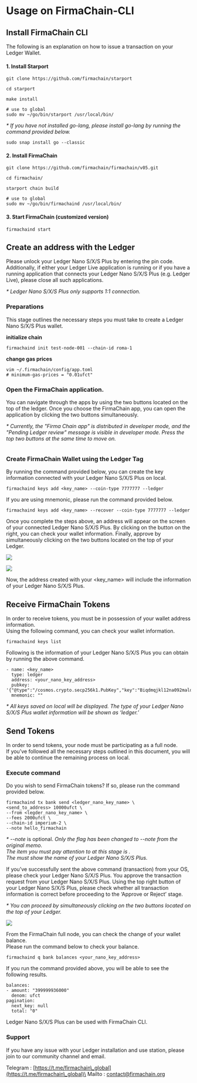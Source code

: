 # Usage on FirmaChain-CLI

## Install FirmaChain CLI

The following is an explanation on how to issue a transaction on your Ledger Wallet.

#### 1. Install Starport

```
git clone https://github.com/firmachain/starport

cd starport

make install

# use to global
sudo mv ~/go/bin/starport /usr/local/bin/
```

_\* If you have not installed go-lang, please install go-lang by running the command provided below._

```
sudo snap install go --classic
```

#### 2. Install FirmaChain

```
git clone https://github.com/firmachain/firmachain/v05.git

cd firmachain/

starport chain build

# use to global
sudo mv ~/go/bin/firmachaind /usr/local/bin/
```

#### 3. Start FirmaChain (customized version)

```
firmachaind start
```

## Create an address with the Ledger

Please unlock your Ledger Nano S/X/S Plus by entering the pin code. Additionally, if either your Ledger Live application is running or if you have a running application that connects your Ledger Nano S/X/S Plus (e.g. Ledger Live), please close all such applications.&#x20;

_\* Ledger Nano S/X/S Plus only supports 1:1 connection._

### Preparations

This stage outlines the necessary steps you must take to create a Ledger Nano S/X/S Plus wallet.

**initialize chain**

```
firmachaind init test-node-001 --chain-id roma-1
```

**change gas prices**

```
vim ~/.firmachain/config/app.toml
# minimum-gas-prices = "0.01ufct"
```

### Open the FirmaChain application.

You can navigate through the apps by using the two buttons located on the top of the ledger. Once you choose the FirmaChain app, you can open the application by clicking the two buttons simultaneously.

_\* Currently, the "Firma Chain app" is distributed in developer mode, and the "Pending Ledger review" message is visible in developer mode. Press the top two buttons at the same time to move on._

<figure><img src="../../.gitbook/assets/image (10).png" alt=""><figcaption></figcaption></figure>

### Create FirmaChain Wallet using the Ledger Tag

By running the command provided below, you can create the key information connected with your Ledger Nano S/X/S Plus on local.

```
firmachaind keys add <key_name> --coin-type 7777777 --ledger
```

If you are using mnemonic, please run the command provided below.

```
firmachaind keys add <key_name> --recover --coin-type 7777777 --ledger
```

Once you complete the steps above, an address will appear on the screen of your connected Ledger Nano S/X/S Plus. By clicking on the button on the right, you can check your wallet information. Finally, approve by simultaneously clicking on the two buttons located on the top of your Ledger.

![](<../../.gitbook/assets/image (8) (1).png>)

![](<../../.gitbook/assets/image (33).png>)

Now, the address created with your \<key\_name> will include the information of your Ledger Nano S/X/S Plus.

## Receive FirmaChain Tokens <a href="#b6bc" id="b6bc"></a>

In order to receive tokens, you must be in possession of your wallet address information.\
Using the following command, you can check your wallet information.

```
firmachaind keys list
```

Following is the information of your Ledger Nano S/X/S Plus you can obtain by running the above command.

```
- name: <key_name>
  type: ledger
  address: <your_nano_key_address>
  pubkey: '{"@type":"/cosmos.crypto.secp256k1.PubKey","key":"Biqdmqjkl12na092mald9andiqaxz"}'
  mnemonic: ""
```

_\* All keys saved on local will be displayed. The type of your Ledger Nano S/X/S Plus wallet information will be shown as ‘ledger.’_

## Send Tokens

In order to send tokens, your node must be participating as a full node. \
If you’ve followed all the necessary steps outlined in this document, you will be able to continue the remaining process on local.

### Execute command

Do you wish to send FirmaChain tokens? If so, please run the command provided below.

```
firmachaind tx bank send <ledger_nano_key_name> \
<send_to_address> 10000ufct \
--from <legder_nano_key_name> \
--fees 2000ufct \
--chain-id imperium-2 \
--note hello_firmachain
```

_\* --note_ is optional. _Only the flag has been changed to --note from the original memo._\
&#x20; _The item you must pay attention to at this stage is ._ \
&#x20; _The  must show the name of your Ledger Nano S/X/S Plus._

If you’ve successfully sent the above command (transaction) from your OS, please check your Ledger Nano S/X/S Plus. You approve the transaction request from your Ledger Nano S/X/S Plus. Using the top right button of your Ledger Nano S/X/S Plus, please check whether all transaction information is correct before proceeding to the ‘Approve or Reject’ stage.

_\* You can proceed by simultaneously clicking on the two buttons located on the top of your Ledger._

![](<../../.gitbook/assets/image (7).png>)

From the FirmaChain full node, you can check the change of your wallet balance.\
Please run the command below to check your balance.

```
firmachaind q bank balances <your_nano_key_address>
```

If you run the command provided above, you will be able to see the following results.

```
balances:
- amount: "399999936000"
  denom: ufct
pagination:
  next_key: null
  total: "0"
```

Ledger Nano S/X/S Plus can be used with FirmaChain CLI.

### Support

If you have any issue with your Ledger installation and use station, please join to our community channel and email.

Telegram : [https://t.me/firmachain\_global](https://t.me/firmachain\_global)\
Mailto : [contact@firmachain.org](mailto:contact@firmachain.org?bcc=contact@firmachain.org)
